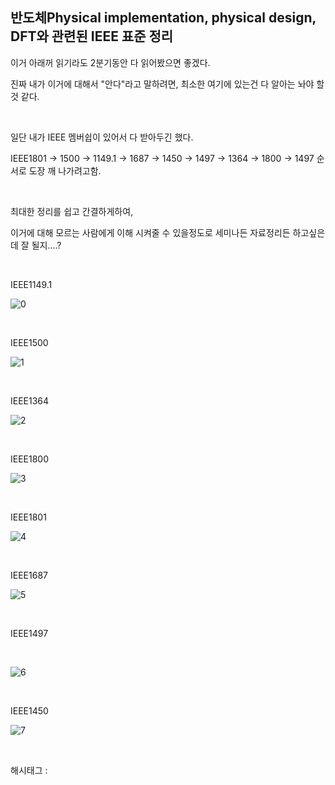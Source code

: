 ## 반도체Physical implementation, physical design, DFT와 관련된 IEEE 표준 정리

이거 아래꺼 읽기라도 2분기동안 다 읽어봤으면 좋겠다.

진짜 내가 이거에 대해서 "안다"라고 말하려면, 최소한 여기에 있는건 다 알아는 놔야 할 것 같다.

​

일단 내가 IEEE 멤버쉽이 있어서 다 받아두긴 했다.

IEEE1801 -> 1500 -> 1149.1 ->  1687 -> 1450 -> 1497 -> 1364 -> 1800 -> 1497 순서로 도장 깨 나가려고함.

​

최대한 정리를 쉽고 간결하게하여,

이거에 대해 모르는 사람에게 이해 시켜줄 수 있을정도로 세미나든 자료정리든 하고싶은데 잘 될지....?

​

IEEE1149.1

![0](/asset/img/223078761724/0.png)

​

IEEE1500

![1](/asset/img/223078761724/1.png)

​

IEEE1364

![2](/asset/img/223078761724/2.png)

​

IEEE1800

![3](/asset/img/223078761724/3.png)

​

IEEE1801

![4](/asset/img/223078761724/4.png)

​

IEEE1687

![5](/asset/img/223078761724/5.png)

​

IEEE1497

​

![6](/asset/img/223078761724/6.png)

​

IEEE1450

![7](/asset/img/223078761724/7.png)

​

 해시태그 : 
